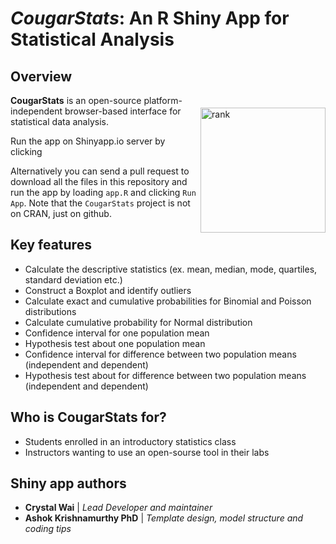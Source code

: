 <!---
![CougarStats logo](https://github.com/cwai097/COMP5690/blob/master/www/CougarStats.png)
-->

# _CougarStats_: An R Shiny App for Statistical Analysis

## Overview

<img align="right" src="https://github.com/cwai097/COMP5690/blob/master/www/CougarStats.png" alt="rank" width="200" style="margin-top: 20px" /> 

**CougarStats** is an open-source platform-independent browser-based interface for statistical data analysis. 

Run the app on Shinyapp.io server by clicking 

Alternatively you can send a pull request to download all the files in this repository and run the app by loading `app.R` and clicking `Run App`. Note that the ``CougarStats`` project is not on CRAN, just on github.

## Key features

- Calculate the descriptive statistics (ex. mean, median, mode, quartiles, standard deviation etc.)
- Construct a Boxplot and identify outliers
- Calculate exact and cumulative probabilities for Binomial and Poisson distributions
- Calculate cumulative probability for Normal distribution
- Confidence interval for one population mean
- Hypothesis test about one population mean
- Confidence interval for difference between two population means (independent and dependent)
- Hypothesis test about for difference between two population means (independent and dependent)

## Who is CougarStats for?

- Students enrolled in an introductory statistics class
- Instructors wanting to use an open-sourse tool in their labs

## Shiny app authors

* **Crystal Wai** | *Lead Developer and maintainer*
* **Ashok Krishnamurthy PhD** | *Template design, model structure and coding tips*
